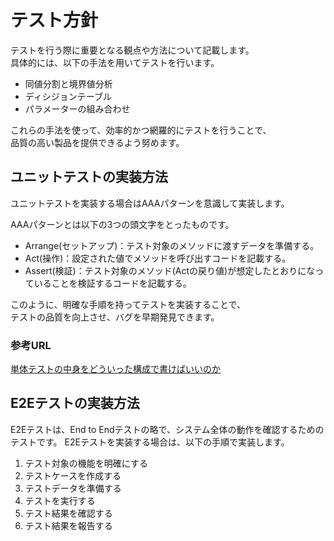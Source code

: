 テスト方針
=========================

テストを行う際に重要となる観点や方法について記載します。  
具体的には、以下の手法を用いてテストを行います。

* 同値分割と境界値分析
* ディシジョンテーブル
* パラメーターの組み合わせ

これらの手法を使って、効率的かつ網羅的にテストを行うことで、  
品質の高い製品を提供できるよう努めます。

ユニットテストの実装方法
-------------------------

ユニットテストを実装する場合はAAAパターンを意識して実装します。

AAAパターンとは以下の3つの頭文字をとったものです。

* Arrange(セットアップ)：テスト対象のメソッドに渡すデータを準備する。
* Act(操作)：設定された値でメソッドを呼び出すコードを記載する。
* Assert(検証)：テスト対象のメソッド(Actの戻り値)が想定したとおりになっていることを検証するコードを記載する。

このように、明確な手順を持ってテストを実装することで、  
テストの品質を向上させ、バグを早期発見できます。

### 参考URL

[単体テストの中身をどういった構成で書けばいいのか](https://zenn.dev/t_kitamura/books/2ff9c13d5549d9/viewer/a5a80d#aaa%E3%83%91%E3%82%BF%E3%83%BC%E3%83%B3%E3%81%A7%E5%AE%9F%E8%A3%85%E3%81%95%E3%82%8C%E3%81%A6%E3%81%84%E3%81%AA%E3%81%84%E3%82%B3%E3%83%BC%E3%83%89)

E2Eテストの実装方法
-------------------------

E2Eテストは、End to Endテストの略で、システム全体の動作を確認するためのテストです。
E2Eテストを実装する場合は、以下の手順で実装します。

1. テスト対象の機能を明確にする
2. テストケースを作成する
3. テストデータを準備する
4. テストを実行する
5. テスト結果を確認する
6. テスト結果を報告する
